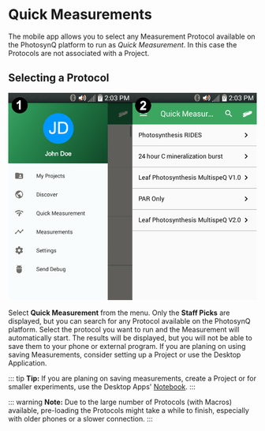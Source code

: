# Quick Measurements

The mobile app allows you to select any Measurement Protocol available on the PhotosynQ platform to run as *Quick Measurement*. In this case the Protocols are not associated with a Project.

## Selecting a Protocol

![1. Select Quick Measurements from the Menu. 2. Select a Measurement Protocol](./images/android-quick-measurements.png)

Select **Quick Measurement** from the menu. Only the **Staff Picks** are displayed, but you can search for any Protocol available on the PhotosynQ platform. Select the protocol you want to run and the Measurement will automatically start. The results will be displayed, but you will not be able to save them to your phone or external program. If you are planing on using saving Measurements, consider setting up a Project or use the Desktop Application.

::: tip
**Tip:** If you are planing on saving measurements, create a Project or for smaller experiments, use the Desktop Apps' [Notebook](../desktop-application/notebook).
:::

::: warning
**Note:** Due to the large number of Protocols (with Macros) available, pre-loading the Protocols might take a while to finish, especially with older phones or a slower connection.
:::

